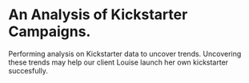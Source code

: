 # An Analysis of Kickstarter Campaigns.
Performing analysis on Kickstarter data to uncover trends. Uncovering these trends may help our client Louise launch her own kickstarter succesfully.
